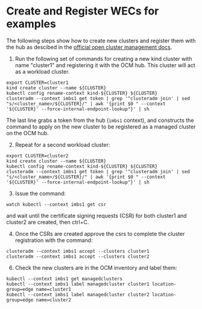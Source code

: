 # Create and Register WECs for examples

The following steps show how to create new clusters and 
register them with the hub as descibed in the 
[official open cluster management docs](https://open-cluster-management.io/getting-started/installation/start-the-control-plane/).

1. Run the following set of commands for creating a new kind cluster with name "cluster1" and registering it with the
OCM hub. This cluster will act as a workload cluster.

```shell
export CLUSTER=cluster1
kind create cluster --name ${CLUSTER}
kubectl config rename-context kind-${CLUSTER} ${CLUSTER}
clusteradm --context imbs1 get token | grep '^clusteradm join' | sed "s/<cluster_name>/${CLUSTER}/" | awk '{print $0 " --context '${CLUSTER}' --force-internal-endpoint-lookup"}' | sh
```
The last line grabs a token from the hub (`imbs1` context), and constructs the command to apply on the new cluster
to be registered as a managed cluster on the OCM hub.

2. Repeat for a second workload cluster:

```shell
export CLUSTER=cluster2
kind create cluster --name ${CLUSTER}
kubectl config rename-context kind-${CLUSTER} ${CLUSTER}
clusteradm --context imbs1 get token | grep '^clusteradm join' | sed "s/<cluster_name>/${CLUSTER}/" | awk '{print $0 " --context '${CLUSTER}' --force-internal-endpoint-lookup"}' | sh
```

3. Issue the command:

```shell 
watch kubectl --context imbs1 get csr
```

and wait until the certificate signing requests (CSR) for both cluster1 and cluster2 are created, then 
ctrl+C.

4. Once the CSRs are created approve the csrs to complete the cluster registration with the command:

```shell
clusteradm --context imbs1 accept --clusters cluster1
clusteradm --context imbs1 accept --clusters cluster2
```

6. Check the new clusters are in the OCM inventory and label them:

```shell
kubectl --context imbs1 get managedclusters
kubectl --context imbs1 label managedcluster cluster1 location-group=edge name=cluster1
kubectl --context imbs1 label managedcluster cluster2 location-group=edge name=cluster2
```
